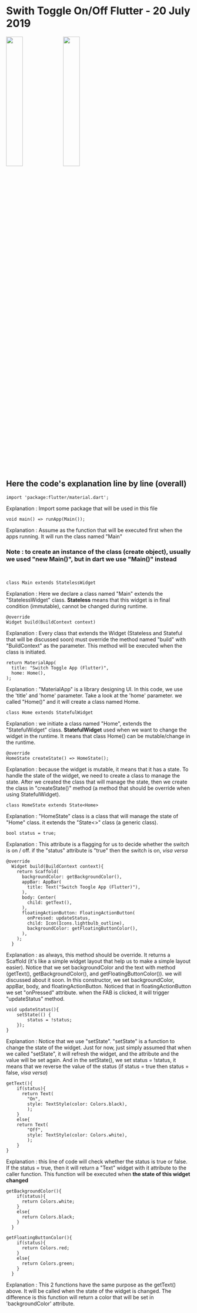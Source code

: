 # Swith Toggle On/Off Flutter - 20 July 2019

<img src="https://user-images.githubusercontent.com/48744669/61555425-98a98a00-aa89-11e9-82a5-dc94dddc98b3.png" width="30%" />
<img src="https://user-images.githubusercontent.com/48744669/61555362-6bf57280-aa89-11e9-8247-f05d3ec30bb3.png" width="30%" />

## Here the code's explanation line by line (overall)
    
    import 'package:flutter/material.dart';
  Explanation : Import some package that will be used in this file
  <br>
  
    void main() => runApp(Main());
  Explanation : Assume as the function that will be executed first when the apps running. It will run the class named "Main"
  ### Note : to create an instance of the class (create object), usually we used "new Main()", but in dart we use "Main()" instead
  <br>
  
    class Main extends StatelessWidget
  Explanation : Here we declare a class named "Main" extends the "StatelessWidget" class. <strong>Stateless</strong> means that this widget is in final condition (immutable), cannot be changed during runtime.
<br>

    @override
    Widget build(BuildContext context)
  Explanation : Every class that extends the Widget (Stateless and Stateful that will be discussed soon) must override the method named "build" with "BuildContext" as the parameter. This method will be executed when the class is initiated.
<br>

    return MaterialApp(
      title: "Switch Toggle App (Flutter)",
      home: Home(),
    );
  Explanation : "MaterialApp" is a library designing UI. In this code, we use the 'title' and 'home' parameter. Take a look at the 'home' parameter. we called "Home()" and it will create a class named Home.
<br>
    
    class Home extends StatefulWidget
  Explanation : we initiate a class named "Home", extends the "StatefulWidget" class. <strong>StatefulWidget</strong> used when we want to change the widget in the runtime. It means that class Home() can be mutable/change in the runtime.
<br>

    @override
    HomeState createState() => HomeState();
  Explanation : because the widget is mutable, it means that it has a state. To handle the state of the widget, we need to create a class to manage the state. After we created the class that will manage the state, then we create the class in "createState()" method (a method that should be override when using StatefulWidget).
<br>

    class HomeState extends State<Home>
  Explanation : "HomeState" class is a class that will manage the state of "Home" class. it extends the "State<>" class (a generic class).
<br>

    bool status = true;
  Explanation : This attribute is a flagging for us to decide whether the switch is on / off. if the "status" attribute is "true" then the switch is on, <i>visa versa</i>
<br>
    
    @override
      Widget build(BuildContext context){
        return Scaffold(
          backgroundColor: getBackgroundColor(),
          appBar: AppBar(
            title: Text("Switch Toogle App (Flutter)"),
          ),
          body: Center(
            child: getText(),
          ),
          floatingActionButton: FloatingActionButton(
            onPressed: updateStatus,
            child: Icon(Icons.lightbulb_outline),
            backgroundColor: getFloatingButtonColor(),
          ),
        );
      }
  Explanation : as always, this method should be override. It returns a Scaffold (it's like a simple widget layout that help us to make a simple layout easier). Notice that we set backgroundColor and the text with method (getText(), getBackgroundColor(), and getFloatingButtonColor()). we will discussed about it soon. In this constructor, we set backgroundColor, appBar, body, and floatingActionButton. Noticed that in floatingActionButton we set "onPressed" attribute. when the FAB is clicked, it will trigger "updateStatus" method.
<br>

    void updateStatus(){
        setState(() {
            status = !status;
        });
    }
  Explanation : Notice that we use "setState". "setState" is a function to change the state of the widget. Just for now, just simply assumed that when we called "setState", it will refresh the widget, and the attribute and the value will be set again. And in the setState(), we set status = !status, it means that we reverse the value of the status (if status = true then status = false, <i>visa versa</i>)
<br>

    getText(){
        if(status){
          return Text(
            "On",
            style: TextStyle(color: Colors.black),
            );
        }
        else{
        return Text(
            "Off",
            style: TextStyle(color: Colors.white),
            );
        }
    }
  Explanation : this line of code will check whether the status is true or false. If the status = true, then it will return a "Text" widget with it attribute to the caller function. This function will be executed when <strong>the state of this widget changed</strong>
<br>

    getBackgroundColor(){
        if(status){
          return Colors.white;
        }
        else{
          return Colors.black;
        }
      }

    getFloatingButtonColor(){
        if(status){
          return Colors.red;
        }
        else{
          return Colors.green;
        }
      }
 Explanation : This 2 functions have the same purpose as the getText() above. It will be called when the state of the widget is changed. The difference is this function will return a color that will be set in 'backgroundColor' attribute.
